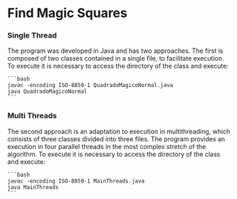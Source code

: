 # Find Magic Squares

### Single Thread

The program was developed in Java and has two approaches. The first is composed of two classes contained in a single file, to facilitate execution. To execute it is necessary to access the directory of the class and execute:

	```bash
	javac -encoding ISO-8859-1 QuadradoMagicoNormal.java
	java QuadradoMagicoNormal
	```

### Multi Threads

The second approach is an adaptation to execution in multithreading, which consists of three classes divided into three files. The program provides an execution in four parallel threads in the most complex stretch of the algorithm. To execute it is necessary to access the directory of the class and execute:

	```bash
	javac -encoding ISO-8859-1 MainThreads.java
	java MainThreads
	```
